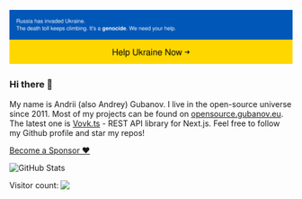 [![](https://raw.githubusercontent.com/vshymanskyy/StandWithUkraine/main/banner2-direct.svg)](https://github.com/vshymanskyy/StandWithUkraine/blob/main/docs/README.md)

### Hi there 👋

My name is Andrii (also Andrey) Gubanov. I live in the open-source universe since 2011. Most of my projects can be found on [opensource.gubanov.eu](https://opensource.gubanov.eu/). The latest one is [Vovk.ts](https://github.com/finom/vovk) - REST API library for Next.js. Feel free to follow my Github profile and star my repos!

[Become a Sponsor ♥️](https://github.com/sponsors/finom)

![GitHub Stats](https://github-readme-stats.vercel.app/api?username=finom&theme=default&show_icons=true&hide_border=true&count_private=true)

  Visitor count: 
  <img src="https://profile-counter.glitch.me/finom/count.svg" width="150" align="top" />

